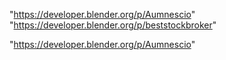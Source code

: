 "https://developer.blender.org/p/Aumnescio"
"https://developer.blender.org/p/beststockbroker"
 
"https://developer.blender.org/p/Aumnescio"
 
